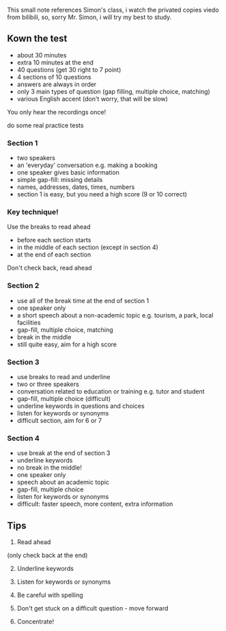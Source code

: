 This small note references Simon's class, i watch the privated copies viedo from bilibili, so, sorry Mr. Simon, i will try my best to study.

## Kown the test

- about 30 minutes
- extra 10 minutes at the end
- 40 questions (get 30 right to 7 point)
- 4 sections of 10 questions
- answers are always in order
- only 3 main types of question (gap filling, multiple choice, matching)
- various English accent (don't worry, that will be slow)

You only hear the recordings once!

do some real practice tests

### Section 1

- two speakers
- ﻿﻿an 'everyday' conversation e.g. making a booking
- ﻿﻿one speaker gives basic information
- ﻿﻿simple gap-fill: missing details
- ﻿﻿names, addresses, dates, times, numbers
- ﻿﻿section 1 is easy, but you need a high score (9 or 10 correct)

### Key technique!

Use the breaks to read ahead

- ﻿﻿before each section starts
- ﻿﻿in the middle of each section (except in section 4)
- ﻿﻿at the end of each section

Don't check back, read ahead

### Section 2

- use all of the break time at the end of section 1
- ﻿﻿one speaker only
- ﻿﻿a short speech about a non-academic topic e.g. tourism, a park, local facilities
- ﻿﻿gap-fill, multiple choice, matching
- ﻿﻿break in the middle
- ﻿still quite easy, aim for a high score

### Section 3

- use breaks to read and underline
- ﻿﻿two or three speakers
- ﻿﻿conversation related to education or training e.g. tutor and student
- ﻿﻿gap-fill, multiple choice (difficult)
- ﻿﻿underline keywords in questions and choices
- ﻿﻿listen for keywords or synonyms
- ﻿﻿difficult section, aim for 6 or 7

### Section 4

- use break at the end of section 3
- ﻿﻿underline keywords
- ﻿﻿no break in the middle!
- ﻿﻿one speaker only
- ﻿﻿speech about an academic topic
- ﻿﻿gap-fill, multiple choice
- ﻿﻿listen for keywords or synonyms
- ﻿﻿difficult: faster speech, more content, extra information



## Tips

1. Read ahead

(only check back at the end)

2. Underline keywords

3. Listen for keywords or synonyms

4. Be careful with spelling

5. Don't get stuck on a difficult question - move forward

6. Concentrate!